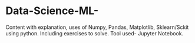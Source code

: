 # Data-Science-ML-
Content with explanation, uses of Numpy, Pandas, Matplotlib, Sklearn/Sckit using python. Including exercises to solve. Tool used- Jupyter Notebook.
